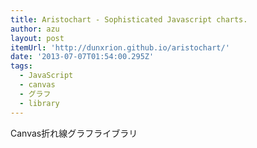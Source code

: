 ```yaml
---
title: Aristochart - Sophisticated Javascript charts.
author: azu
layout: post
itemUrl: 'http://dunxrion.github.io/aristochart/'
date: '2013-07-07T01:54:00.295Z'
tags:
  - JavaScript
  - canvas
  - グラフ
  - library
---
```

Canvas折れ線グラフライブラリ
